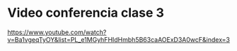 # Video conferencia clase 3

https://www.youtube.com/watch?v=Ba1vgeqTyOY&list=PL_e1MGyhFHIdHmbh5B63caAOExD3A0wcF&index=3
